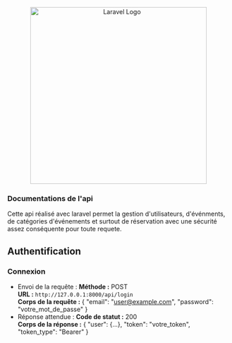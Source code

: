 <p align="center"><a href="https://laravel.com" target="_blank"><img src="https://raw.githubusercontent.com/laravel/art/master/logo-lockup/5%20SVG/2%20CMYK/1%20Full%20Color/laravel-logolockup-cmyk-red.svg" width="400" alt="Laravel Logo"></a></p>

### Documentations de l'api

<p>Cette api réalisé avec laravel permet la gestion d'utilisateurs, d'événments, de catégories d'événements et surtout de réservation avec une sécurité assez conséquente pour toute requete.</p>

## Authentification
### Connexion
- Envoi de la requête :
**Méthode :** POST  
**URL :** `http://127.0.0.1:8000/api/login`  
**Corps de la requête :** 
{
    "email": "user@example.com",
    "password": "votre_mot_de_passe"
}
- Réponse attendue :
**Code de statut :** 200  
**Corps de la réponse :** 
{
    "user": {...},
    "token": "votre_token",
    "token_type": "Bearer"
}
